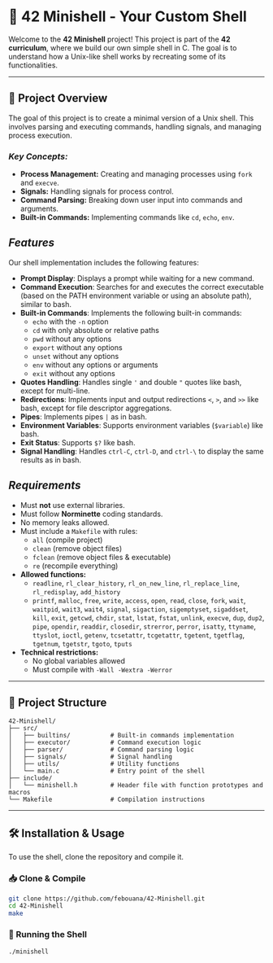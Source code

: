 # 🐚 42 Minishell - Your Custom Shell

Welcome to the **42 Minishell** project! This project is part of the **42 curriculum**, where we build our own simple shell in C. The goal is to understand how a Unix-like shell works by recreating some of its functionalities.

---

## **📜 Project Overview**
The goal of this project is to create a minimal version of a Unix shell. This involves parsing and executing commands, handling signals, and managing process execution.

### ***Key Concepts:***
- **Process Management:** Creating and managing processes using `fork` and `execve`.
- **Signals:** Handling signals for process control.
- **Command Parsing:** Breaking down user input into commands and arguments.
- **Built-in Commands:** Implementing commands like `cd`, `echo`, `env`.

## ***Features***

Our shell implementation includes the following features:

- **Prompt Display**: Displays a prompt while waiting for a new command.
- **Command Execution**: Searches for and executes the correct executable (based on the PATH environment variable or using an absolute path), similar to bash.
- **Built-in Commands**: Implements the following built-in commands:
  - `echo` with the `-n` option
  - `cd` with only absolute or relative paths
  - `pwd` without any options
  - `export` without any options
  - `unset` without any options
  - `env` without any options or arguments
  - `exit` without any options
- **Quotes Handling**: Handles single `'` and double `"` quotes like bash, except for multi-line.
- **Redirections**: Implements input and output redirections `<`, `>`, and `>>` like bash, except for file descriptor aggregations.
- **Pipes**: Implements pipes `|` as in bash.
- **Environment Variables**: Supports environment variables (`$variable`) like bash.
- **Exit Status**: Supports `$?` like bash.
- **Signal Handling**: Handles `ctrl-C`, `ctrl-D`, and `ctrl-\` to display the same results as in bash.

## ***Requirements***
- Must **not** use external libraries.
- Must follow **Norminette** coding standards.
- No memory leaks allowed.
- Must include a `Makefile` with rules:
  - `all` (compile project)
  - `clean` (remove object files)
  - `fclean` (remove object files & executable)
  - `re` (recompile everything)
- **Allowed functions:**
  - `readline`, `rl_clear_history`, `rl_on_new_line`, `rl_replace_line`, `rl_redisplay`, `add_history`
  - `printf`, `malloc`, `free`, `write`, `access`, `open`, `read`, `close`, `fork`, `wait`, `waitpid`, `wait3`, `wait4`, `signal`, `sigaction`, `sigemptyset`, `sigaddset`, `kill`, `exit`, `getcwd`, `chdir`, `stat`, `lstat`, `fstat`, `unlink`, `execve`, `dup`, `dup2`, `pipe`, `opendir`, `readdir`, `closedir`, `strerror`, `perror`, `isatty`, `ttyname`, `ttyslot`, `ioctl`, `getenv`, `tcsetattr`, `tcgetattr`, `tgetent`, `tgetflag`, `tgetnum`, `tgetstr`, `tgoto`, `tputs`
- **Technical restrictions:**
  - No global variables allowed
  - Must compile with `-Wall -Wextra -Werror`
    
---

## 📂 Project Structure

```plaintext
42-Minishell/
├── src/
│   ├── builtins/           # Built-in commands implementation
│   ├── executor/           # Command execution logic
│   ├── parser/             # Command parsing logic
│   ├── signals/            # Signal handling
│   ├── utils/              # Utility functions
│   └── main.c              # Entry point of the shell
├── include/
│   └── minishell.h         # Header file with function prototypes and macros
└── Makefile                # Compilation instructions
```

---

## **🛠️ Installation & Usage**
To use the shell, clone the repository and compile it.

### **📥 Clone & Compile**
```sh
git clone https://github.com/febouana/42-Minishell.git
cd 42-Minishell
make
```
### **🚀 Running the Shell**
```
./minishell
```


